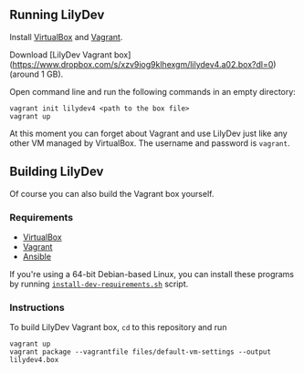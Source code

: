 Running LilyDev
---------------

Install [VirtualBox](https://www.virtualbox.org/) and
[Vagrant](https://www.vagrantup.com/).

Download [LilyDev Vagrant box]
(https://www.dropbox.com/s/xzv9iog9klhexgm/lilydev4.a02.box?dl=0) (around 1 GB).

Open command line and run the following commands in an empty directory:

    vagrant init lilydev4 <path to the box file>
    vagrant up

At this moment you can forget about Vagrant and use LilyDev just like any other
VM managed by VirtualBox.  The username and password is `vagrant`.



Building LilyDev
----------------

Of course you can also build the Vagrant box yourself.

### Requirements

* [VirtualBox](https://www.virtualbox.org/)
* [Vagrant](https://www.vagrantup.com/)
* [Ansible](http://docs.ansible.com/intro_installation.html#latest-releases-via-apt-ubuntu)

If you're using a 64-bit Debian-based Linux, you can install these programs
by running [`install-dev-requirements.sh`](install-dev-requirements.sh) script.


### Instructions

To build LilyDev Vagrant box, `cd` to this repository and run

    vagrant up
    vagrant package --vagrantfile files/default-vm-settings --output lilydev4.box
